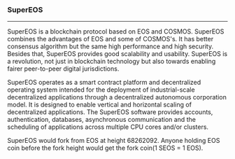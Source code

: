 ### SuperEOS

***

SuperEOS is a blockchain protocol based on EOS and COSMOS. SuperEOS combines the advantages of EOS and some of COSMOS's. It has better consensus algorithm but the same high performance and high security. Besides that, SuperEOS provides good scalability and usability. SuperEOS is a revolution, not just in blockchain technology but also towards enabling fairer peer-to-peer digital jurisdictions.

SuperEOS operates as a smart contract platform and decentralized operating system intended for the deployment of industrial-scale decentralized applications through a decentralized autonomous corporation model. It is designed to enable vertical and horizontal scaling of decentralized applications. The SuperEOS software provides accounts, authentication, databases, asynchronous communication and the scheduling of applications across multiple CPU cores and/or clusters. 

SuperEOS would fork from EOS at height 68262092. Anyone holding EOS coin before the fork height would get the fork coin(1 SEOS = 1 EOS).
